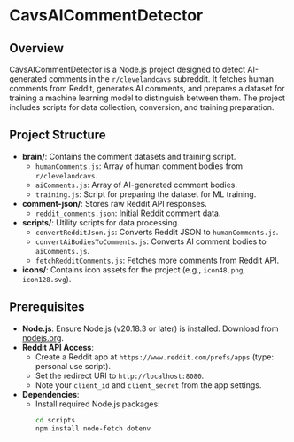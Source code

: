 # CavsAICommentDetector

## Overview
CavsAICommentDetector is a Node.js project designed to detect AI-generated comments in the `r/clevelandcavs` subreddit. It fetches human comments from Reddit, generates AI comments, and prepares a dataset for training a machine learning model to distinguish between them. The project includes scripts for data collection, conversion, and training preparation.

## Project Structure
- **brain/**: Contains the comment datasets and training script.
  - `humanComments.js`: Array of human comment bodies from `r/clevelandcavs`.
  - `aiComments.js`: Array of AI-generated comment bodies.
  - `training.js`: Script for preparing the dataset for ML training.
- **comment-json/**: Stores raw Reddit API responses.
  - `reddit_comments.json`: Initial Reddit comment data.
- **scripts/**: Utility scripts for data processing.
  - `convertRedditJson.js`: Converts Reddit JSON to `humanComments.js`.
  - `convertAiBodiesToComments.js`: Converts AI comment bodies to `aiComments.js`.
  - `fetchRedditComments.js`: Fetches more comments from Reddit API.
- **icons/**: Contains icon assets for the project (e.g., `icon48.png`, `icon128.svg`).

## Prerequisites
- **Node.js**: Ensure Node.js (v20.18.3 or later) is installed. Download from [nodejs.org](https://nodejs.org).
- **Reddit API Access**:
  - Create a Reddit app at `https://www.reddit.com/prefs/apps` (type: personal use script).
  - Set the redirect URI to `http://localhost:8080`.
  - Note your `client_id` and `client_secret` from the app settings.
- **Dependencies**:
  - Install required Node.js packages:
    ```bash
    cd scripts
    npm install node-fetch dotenv